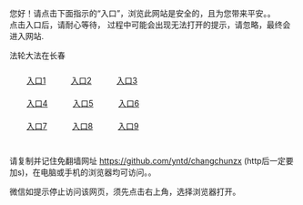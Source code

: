 您好！请点击下面指示的“入口”，浏览此网站是安全的，且为您带来平安。。 <br/>
点击入口后，请耐心等待， 过程中可能会出现无法打开的提示，请忽略，最终会进入网站. </br>

法轮大法在长春<br/>
<div style="padding:10px"><a style="margin:20px" target="_blank" href="https://d1pwpxthf8k9r3.cloudfront.net/2Qpsp?lbdqxfbg" id="ccLink1" rel="nofollow">入口1</a> <a target="_blank" style="margin:20px" href="https://dd9wp1xxuavku.cloudfront.net/2Qpsp?vsysrnoo" id="ccLink2" rel="nofollow">入口2</a> <a style="margin:20px" target="_blank" href="https://d1bv7o14vf4imv.cloudfront.net/2Qpsp?dcmsq" id="ccLink3" rel="nofollow">入口3</a></div>

<div style="padding:10px" ><a style="margin:20px" target="_blank" href="https://d1pwpxthf8k9r3.cloudfront.net/2Qpsp?lbdqxfbg" id="ccLink4" rel="nofollow">入口4</a> <a style="margin:20px" href="https://dd9wp1xxuavku.cloudfront.net/2Qpsp?vsysrnoo" target="_blank" id="ccLink5" rel="nofollow">入口5</a> <a style="margin:20px" href="https://d1bv7o14vf4imv.cloudfront.net/2Qpsp?dcmsq" target="_blank" id="ccLink6" rel="nofollow">入口6</a></div>

<div style="padding:10px"><a style="margin:20px" target="_blank" href="https://d1pwpxthf8k9r3.cloudfront.net/2Qpsp?lbdqxfbg" id="ccLink7" rel="nofollow">入口7</a> <a style="margin:20px" href="https://dd9wp1xxuavku.cloudfront.net/2Qpsp?vsysrnoo" target="_blank" id="ccLink8" rel="nofollow">入口8</a> <a style="margin:20px" target="_blank" href="https://d1bv7o14vf4imv.cloudfront.net/2Qpsp?dcmsq" id="ccLink9" rel="nofollow">入口9</a></div>

<br/>



请复制并记住免翻墙网址 https://github.com/yntd/changchunzx (http后一定要加s)，在电脑或手机的浏览器均可访问。。<br/>

微信如提示停止访问该网页，须先点击右上角，选择浏览器打开。
